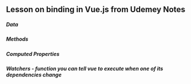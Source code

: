 ## Lesson on binding in Vue.js from Udemey Notes


##### Data
##### Methods
##### Computed Properties
##### Watchers - function you can tell vue to execute when one of its dependencies change


